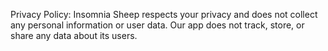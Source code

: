 Privacy Policy: Insomnia Sheep respects your privacy and does not collect any personal information or user data. Our app does not track, store, or share any data about its users.
